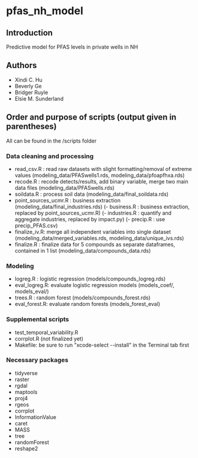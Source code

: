 # pfas_nh_model
## Introduction
Predictive model for PFAS levels in private wells in NH

## Authors
* Xindi C. Hu
* Beverly Ge
* Bridger Ruyle
* Elsie M. Sunderland

##  Order and purpose of scripts (output given in parentheses)
All can be found in the /scripts folder
### Data cleaning and processing
- read_csv.R   : read raw datasets with slight formatting/removal of extreme values
								 (modeling_data/PFASwells1.rds, modeling_data/pfoapfhxa.rds)
- recode.R     : recode detects/results, add binary variable, merge two main data files
						 		 (modeling_data/PFASwells.rds)
- soildata.R   : process soil data 
							 	 (modeling_data/final_soildata.rds)
- point_sources_ucmr.R   : business extraction 
							 	 (modeling_data/final_industries.rds)
(- business.R   : business extraction, replaced by point_sources_ucmr.R)
(- industries.R : quantify and aggregate industries, replaced by impact.py)
(- precip.R    : use precip_PFAS.csv)
- finalize_iv.R: merge all independent variables into single dataset
                 (modeling_data/merged_variables.rds, modeling_data/unique_ivs.rds)  
- finalize.R   : finalize data for 5 compounds as separate dataframes, contained in 1 list
                 (modeling_data/compounds_data.rds)

### Modeling
- logreg.R     : logistic regression
                 (models/compounds_logreg.rds)
- eval_logreg.R: evaluate logistic regression models
                 (models_coef/, models_eval/)
- trees.R      : random forest
                 (models/compounds_forest.rds)
- eval_forest.R: evaluate random forests
                 (models_forest_eval)

### Supplemental scripts
- test_temporal_variability.R
- corrplot.R (not finalized yet)
- Makefile: be sure to run "xcode-select --install" in the Terminal tab first

### Necessary packages
- tidyverse
- raster
- rgdal
- maptools
- proj4
- rgeos
- corrplot
- InformationValue
- caret
- MASS
- tree
- randomForest
- reshape2
